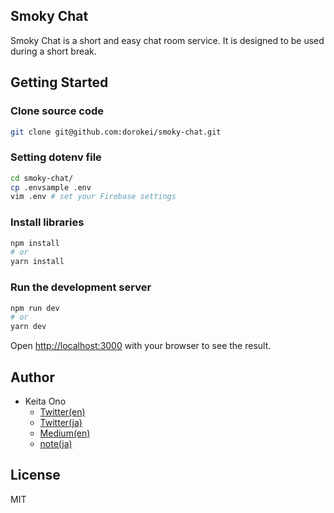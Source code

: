 ## Smoky Chat

Smoky Chat is a short and easy chat room service. It is designed to be used during a short break.

## Getting Started

### Clone source code

```bash
git clone git@github.com:dorokei/smoky-chat.git
```

### Setting dotenv file

```bash
cd smoky-chat/
cp .envsample .env
vim .env # set your Firebase settings
```

### Install libraries

```bash
npm install
# or
yarn install
```

### Run the development server

```bash
npm run dev
# or
yarn dev
```

Open [http://localhost:3000](http://localhost:3000) with your browser to see the result.

## Author

- Keita Ono
  - [Twitter(en)](https://twitter.com/dorokei_en)
  - [Twitter(ja)](https://twitter.com/dorokei)
  - [Medium(en)](https://keitaono.medium.com/)
  - [note(ja)](https://note.com/keitao)

## License

MIT
